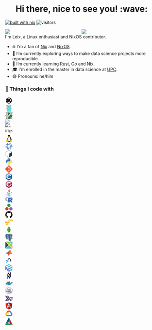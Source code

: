 <h1 align="center">Hi there, nice to see you! :wave:</h1>

[![built with nix](https://img.shields.io/static/v1?logo=nixos&logoColor=white&label=&message=Built%20with%20Nix&color=41439a)](https://builtwithnix.org "built with nix")
![visitors](https://visitor-badge.glitch.me/badge?page_id=LeixB.LeixB)


[<img align="right" width="50%" src="https://github-readme-stats.vercel.app/api?username=LeixB&show_icons=true&count_private=true&theme=dark">](https://metrics.lecoq.io/LeixB#gh-dark-mode-only)
[<img align="right" width="50%" src="https://github-readme-stats.vercel.app/api?username=LeixB&show_icons=true&count_private=true">](https://metrics.lecoq.io/LeixB#gh-light-mode-only)


I'm Leix, a Linux enthusiast and NixOS contributor.

- :snowflake: I'm a fan of [Nix](https://nixos.org) and [NixOS](https://nixos.org/nixos/).
- 🔭 I’m currently exploring ways to make data science projects more reproducible.
- 🌱 I’m currently learning Rust, Go and Nix.
- :mortar_board: I'm enrolled in the master in data science at [UPC](https://www.upc.edu).
- 😄 Pronouns: he/him


### :rocket: Things I code with

<p align="left"><a href="https://www.rust-lang.org/" title="Rust" style="display:flex;">
  <img src="https://raw.githubusercontent.com/devicons/devicon/master/icons/rust/rust-plain.svg" alt="Rust" width=25 height=25>
</a>
<a href="https://golang.org/" title="Go" style="display:flex;">
  <img src="https://raw.githubusercontent.com/devicons/devicon/master/icons/go/go-original.svg" alt="Go" width=25 height=25>
</a>
<a href="https://vim.org/" title="Vim" style="display:flex;">
  <img src="https://raw.githubusercontent.com/devicons/devicon/master/icons/vim/vim-original.svg" alt="Vim" width=25 height=25>
</a>
<a href="https://neovim.io/" title="Neovim" style="display:flex;">
  <img src="https://github.com/neovim/neovim.github.io/blob/master/logos/neovim-mark-flat.svg" alt="Neovim" width=25 height=25>
</a>
<a href="https://www.latex-project.org/" title="LaTeX" style="display:flex;">
  <img src="https://raw.githubusercontent.com/devicons/devicon/master/icons/latex/latex-original.svg" alt="LaTeX" width=25 height=25>
</a>
<a href="https://www.linux.org/" title="Linux" style="display:flex;">
  <img src="https://raw.githubusercontent.com/devicons/devicon/master/icons/linux/linux-original.svg" alt="Linux" width=25 height=25>
</a>
<a href="https://nixos.org/nix/" title="Nix" style="display:flex;">
  <img src="https://raw.githubusercontent.com/devicons/devicon/master/icons/nixos/nixos-original.svg" alt="Nix" width=25 height=25>
</a>
<a href="https://www.gnu.org/software/bash/" title="bash" style="display:flex;">
  <img src="https://raw.githubusercontent.com/devicons/devicon/master/icons/bash/bash-original.svg" alt="bash" width=25 height=25>
</a>
<a href="https://www.python.org/" title="Python" style="display:flex;">
  <img src="https://raw.githubusercontent.com/devicons/devicon/master/icons/python/python-original.svg" alt="Python" width=25 height=25>
</a>
<a href="https://git-scm.com/" title="git" style="display:flex;">
  <img src="https://raw.githubusercontent.com/devicons/devicon/master/icons/git/git-original.svg" alt="git" width=25 height=25>
</a>
<a href="https://www.gnu.org/software/c/" title="C" style="display:flex;">
  <img src="https://raw.githubusercontent.com/devicons/devicon/master/icons/c/c-original.svg" alt="C" width=25 height=25>
</a>
<a href="https://www.gnu.org/software/gcc/" title="C++" style="display:flex;">
  <img src="https://raw.githubusercontent.com/devicons/devicon/master/icons/cplusplus/cplusplus-original.svg" alt="C++" width=25 height=25>
</a>
<a href="https://www.oracle.com/technetwork/java/index.html" title="Java" style="display:flex;">
  <img src="https://raw.githubusercontent.com/devicons/devicon/master/icons/java/java-original.svg" alt="Java" width=25 height=25>
</a>
<a href="https://www.r-project.org/" title="R" style="display:flex;">
  <img src="https://raw.githubusercontent.com/devicons/devicon/master/icons/r/r-original.svg" alt="R" width=25 height=25>
</a>
<a href="https://julialang.org/" title="Julia" style="display:flex;">
  <img src="https://raw.githubusercontent.com/devicons/devicon/master/icons/julia/julia-original.svg" alt="Julia" width=25 height=25>
</a>
<a href="https://github.com/features/actions" title="GitHub Actions" style="display:flex;">
  <img src="https://raw.githubusercontent.com/devicons/devicon/master/icons/github/github-original.svg" alt="GitHub Actions" width=25 height=25>
</a>
<a href="https://aws.amazon.com/" title="AWS" style="display:flex;">
  <img src="https://raw.githubusercontent.com/devicons/devicon/master/icons/amazonwebservices/amazonwebservices-original.svg" alt="AWS" width=25 height=25>
</a>
<a href="https://www.mongodb.com/" title="MongoDB" style="display:flex;">
  <img src="https://raw.githubusercontent.com/devicons/devicon/master/icons/mongodb/mongodb-original.svg" alt="MongoDB" width=25 height=25>
</a>
<a href="https://www.postgresql.org/" title="PostgreSQL" style="display:flex;">
  <img src="https://raw.githubusercontent.com/devicons/devicon/master/icons/postgresql/postgresql-original.svg" alt="PostgreSQL" width=25 height=25>
</a>
<a href="https://elm-lang.org/" title="ELM" style="display:flex;">
  <img src="https://raw.githubusercontent.com/devicons/devicon/master/icons/elm/elm-original.svg" alt="ELM" width=25 height=25>
</a>
<a href="https://www.mathworks.com/products/matlab.html" title="matlab" style="display:flex;">
  <img src="https://raw.githubusercontent.com/devicons/devicon/master/icons/matlab/matlab-original.svg" alt="matlab" width=25 height=25>
</a>
<a href="https://neo4j.com/" title="neo4j" style="display:flex;">
  <img src="https://raw.githubusercontent.com/devicons/devicon/master/icons/neo4j/neo4j-original.svg" alt="neo4j" width=25 height=25>
</a>
<a href="https://numpy.org/" title="numPy" style="display:flex;">
  <img src="https://raw.githubusercontent.com/devicons/devicon/master/icons/numpy/numpy-original.svg" alt="numPy" width=25 height=25>
</a>
<a href="https://pandas.pydata.org/" title="pandas" style="display:flex;">
  <img src="https://raw.githubusercontent.com/devicons/devicon/master/icons/pandas/pandas-original.svg" alt="pandas" width=25 height=25>
</a>
<a href="https://docker.com/" title="Docker" style="display:flex;">
  <img src="https://raw.githubusercontent.com/devicons/devicon/master/icons/docker/docker-original.svg" alt="Docker" width=25 height=25>
</a>
<a href="https://podman.io/" title="Podman" style="display:flex;">
  <img src="https://raw.githubusercontent.com/devicons/devicon/master/icons/podman/podman-original.svg" alt="Podman" width=25 height=25>
</a>
<a href="https://www.haskell.org/" title="Haskell" style="display:flex;">
  <img src="https://raw.githubusercontent.com/devicons/devicon/master/icons/haskell/haskell-original.svg" alt="Haskell" width=25 height=25>
</a>
<a href="https://angular.io/" title="Angular" style="display:flex;">
  <img src="https://raw.githubusercontent.com/devicons/devicon/master/icons/angularjs/angularjs-original.svg" alt="Angular" width=25 height=25>
</a>
<a href="https://cloud.google.com/" title="Google Cloud" style="display:flex;">
  <img src="https://raw.githubusercontent.com/devicons/devicon/master/icons/googlecloud/googlecloud-original.svg" alt="Google Cloud" width=25 height=25>
</a>
<a href="https://cmake.org/" title="CMake" style="display:flex;">
  <img src="https://raw.githubusercontent.com/devicons/devicon/master/icons/cmake/cmake-original.svg" alt="CMake" width=25 height=25>
</a>
</p>
